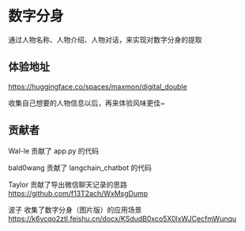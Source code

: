 # 数字分身

通过人物名称、人物介绍、人物对话，来实现对数字分身的提取

## 体验地址

https://huggingface.co/spaces/maxmon/digital_double

收集自己想要的人物信息以后，再来体验风味更佳~

## 贡献者

Wal-le 贡献了 app.py 的代码

bald0wang 贡献了 langchain_chatbot 的代码

Taylor 贡献了导出微信聊天记录的思路 https://github.com/f13T2ach/WxMsgDump

波子 收集了数字分身（图片版）的应用场景 https://k6ycqo2ztl.feishu.cn/docx/KSdudB0xco5X0lxWJCecfmWunqu
